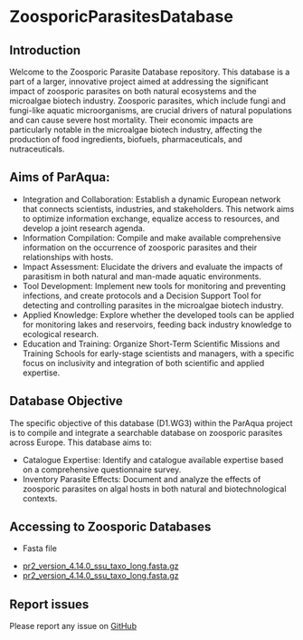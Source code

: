 # ZoosporicParasitesDatabase

## Introduction

Welcome to the Zoosporic Parasite Database repository. This database is a part of a larger, innovative project aimed at addressing the significant impact of zoosporic parasites on both natural ecosystems and the microalgae biotech industry. Zoosporic parasites, which include fungi and fungi-like aquatic microorganisms, are crucial drivers of natural populations and can cause severe host mortality. Their economic impacts are particularly notable in the microalgae biotech industry, affecting the production of food ingredients, biofuels, pharmaceuticals, and nutraceuticals.

## Aims of ParAqua:
* Integration and Collaboration: Establish a dynamic European network that connects scientists, industries, and stakeholders. This network aims to optimize information exchange, equalize access to resources, and develop a joint research agenda.
* Information Compilation: Compile and make available comprehensive information on the occurrence of zoosporic parasites and their relationships with hosts.
* Impact Assessment: Elucidate the drivers and evaluate the impacts of parasitism in both natural and man-made aquatic environments.
* Tool Development: Implement new tools for monitoring and preventing infections, and create protocols and a Decision Support Tool for detecting and controlling parasites in the microalgae biotech industry.
* Applied Knowledge: Explore whether the developed tools can be applied for monitoring lakes and reservoirs, feeding back industry knowledge to ecological research.
* Education and Training: Organize Short-Term Scientific Missions and Training Schools for early-stage scientists and managers, with a specific focus on inclusivity and integration of both scientific and applied expertise.

## Database Objective
The specific objective of this database (D1.WG3) within the ParAqua project is to compile and integrate a searchable database on zoosporic parasites across Europe. This database aims to:

* Catalogue Expertise: Identify and catalogue available expertise based on a comprehensive questionnaire survey.
* Inventory Parasite Effects: Document and analyze the effects of zoosporic parasites on algal hosts in both natural and biotechnological contexts.

## Accessing to Zoosporic Databases
* Fasta file
- [pr2_version_4.14.0_ssu_taxo_long.fasta.gz](https://github.com/pr2database/pr2database/releases/download/v4.14.0/pr2_version_4.14.0_ssu_taxo_long.fasta.gz)
- [pr2_version_4.14.0_ssu_taxo_long.fasta.gz](https://github.com/pr2database/pr2database/releases/download/v4.14.0/pr2_version_4.14.0_ssu_taxo_long.fasta.gz)



## Report issues
Please report any issue on [GitHub](https://github.com/NataliaTimoneda/ZoosporicParasitesDatabase/issues)

